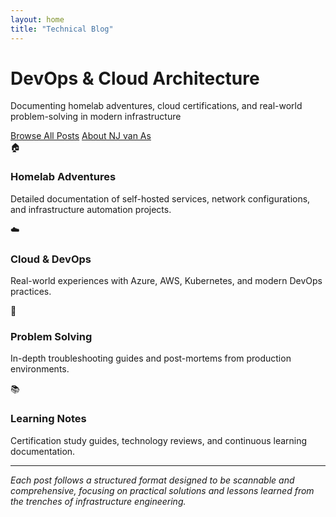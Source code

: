 ```yaml
---
layout: home
title: "Technical Blog"
---
```


<div class="hero-section">
  <h1>DevOps & Cloud Architecture</h1>
  <p class="lead">Documenting homelab adventures, cloud certifications, and real-world problem-solving in modern infrastructure</p>
  <div class="cta-buttons">
    <a href="/Blog/archive/" class="btn btn-primary">Browse All Posts</a>
    <a href="/Blog/about/" class="btn btn-secondary">About NJ van As</a>
  </div>
</div>

<div class="content-sections">
  <div class="section-card">
    <div class="section-icon">🏠</div>
    <h3>Homelab Adventures</h3>
    <p>Detailed documentation of self-hosted services, network configurations, and infrastructure automation projects.</p>
  </div>
  
  <div class="section-card">
    <div class="section-icon">☁️</div>
    <h3>Cloud & DevOps</h3>
    <p>Real-world experiences with Azure, AWS, Kubernetes, and modern DevOps practices.</p>
  </div>
  
  <div class="section-card">
    <div class="section-icon">🔧</div>
    <h3>Problem Solving</h3>
    <p>In-depth troubleshooting guides and post-mortems from production environments.</p>
  </div>
  
  <div class="section-card">
    <div class="section-icon">📚</div>
    <h3>Learning Notes</h3>
    <p>Certification study guides, technology reviews, and continuous learning documentation.</p>
  </div>
</div>

---

*Each post follows a structured format designed to be scannable and comprehensive, focusing on practical solutions and lessons learned from the trenches of infrastructure engineering.*
